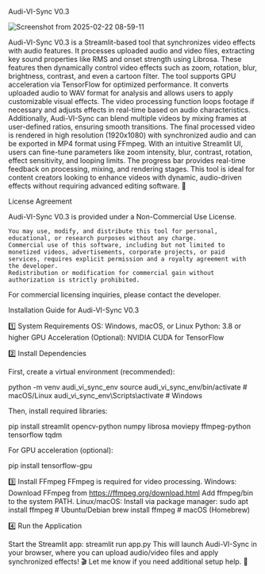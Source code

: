 Audi-VI-Sync V0.3


![Screenshot from 2025-02-22 08-59-11](https://github.com/user-attachments/assets/d762cd2b-8e3f-48d0-9382-47edec254aff)

Audi-VI-Sync V0.3 is a Streamlit-based tool that synchronizes video effects with audio features. It processes uploaded audio and video files, extracting key sound properties like RMS and onset strength using Librosa. These features then dynamically control video effects such as zoom, rotation, blur, brightness, contrast, and even a cartoon filter.
The tool supports GPU acceleration via TensorFlow for optimized performance. It converts uploaded audio to WAV format for analysis and allows users to apply customizable visual effects. The video processing function loops footage if necessary and adjusts effects in real-time based on audio characteristics.
Additionally, Audi-VI-Sync can blend multiple videos by mixing frames at user-defined ratios, ensuring smooth transitions. The final processed video is rendered in high resolution (1920x1080) with synchronized audio and can be exported in MP4 format using FFmpeg.
With an intuitive Streamlit UI, users can fine-tune parameters like zoom intensity, blur, contrast, rotation, effect sensitivity, and looping limits. The progress bar provides real-time feedback on processing, mixing, and rendering stages.
This tool is ideal for content creators looking to enhance videos with dynamic, audio-driven effects without requiring advanced editing software. 🚀

License Agreement

Audi-VI-Sync V0.3 is provided under a Non-Commercial Use License.

    You may use, modify, and distribute this tool for personal, educational, or research purposes without any charge.
    Commercial use of this software, including but not limited to monetized videos, advertisements, corporate projects, or paid services, requires explicit permission and a royalty agreement with the developer.
    Redistribution or modification for commercial gain without authorization is strictly prohibited.

For commercial licensing inquiries, please contact the developer.


Installation Guide for Audi-VI-Sync V0.3

1️⃣ System Requirements
    OS: Windows, macOS, or Linux
    Python: 3.8 or higher
    GPU Acceleration (Optional): NVIDIA CUDA for TensorFlow

2️⃣ Install Dependencies

First, create a virtual environment (recommended):

python -m venv audi_vi_sync_env
source audi_vi_sync_env/bin/activate  # macOS/Linux
audi_vi_sync_env\Scripts\activate    # Windows

Then, install required libraries:

pip install streamlit opencv-python numpy librosa moviepy ffmpeg-python tensorflow tqdm

For GPU acceleration (optional):

pip install tensorflow-gpu

3️⃣ Install FFmpeg
FFmpeg is required for video processing.
    Windows: Download FFmpeg from https://ffmpeg.org/download.html
        Add ffmpeg/bin to the system PATH.
    Linux/macOS: Install via package manager:
    sudo apt install ffmpeg  # Ubuntu/Debian
    brew install ffmpeg      # macOS (Homebrew)

4️⃣ Run the Application

Start the Streamlit app:
streamlit run app.py
This will launch Audi-VI-Sync in your browser, where you can upload audio/video files and apply synchronized effects! 🎬
Let me know if you need additional setup help. 🚀
